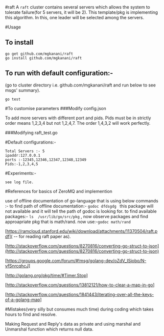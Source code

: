 #raft
A `raft` cluster contains several servers which allows the system to tolerate  failure(for 5 servers, it will be 2). This template/pkg is implementing this algorithm. In this, one leader will be selected among the servers.


#Usage
## To install
```
go get github.com/mgkanani/raft
go install github.com/mgkanani/raft
```
## To run with default configuration:-
(go to cluster directory i.e. github.com/mgkanani/raft and run below to see msgs' summary).
```
go test
```

#To customise parameters
###Modify config.json

To add more servers with different port and pids.
Pids must be in strictly order means 1,2,3,4 but not 1,2,4,7.
The order 1,4,3,2 will work perfectly.

###Modifying raft_test.go


#Default configurations:-
```
Total Servers :- 5
ipaddr:127.0.0.1 
ports :-12345,12346,12347,12348,12349
Pids:-1,2,3,4,5
```

#Experiments:-
```
see log file.

```



#References for basics of ZeroMQ and implemention

use of offline documentation of go-language that is using below commands :-
to find path of offline documentation:- ```godoc dfdsgdg ``` this package will not available and it will tell the path of godoc is looking for.
to find  available packages:- ```ls  /usr/lib/go/src/pkg``` , now observe packages and find approapriate pkg that is math/rand.
now use:-```godoc math/rand ```

[https://ramcloud.stanford.edu/wiki/download/attachments/11370504/raft.pdf]( -- for reading raft paper as).

[http://stackoverflow.com/questions/8270816/converting-go-struct-to-json](http://stackoverflow.com/questions/8270816/converting-go-struct-to-json)

[https://groups.google.com/forum/#!msg/golang-dev/oZdV_ISjobo/N-vfSnrcqhcJ]

[http://golang.org/pkg/time/#Timer.Stop]

[http://stackoverflow.com/questions/13812121/how-to-clear-a-map-in-go]

[http://stackoverflow.com/questions/1841443/iterating-over-all-the-keys-of-a-golang-map]

#Mistakes(very silly but consumes much time) during coding which takes hours to find and resolve.

Making Request and Reply's data as private and using marshal and Unmarshal function which returns null data.


